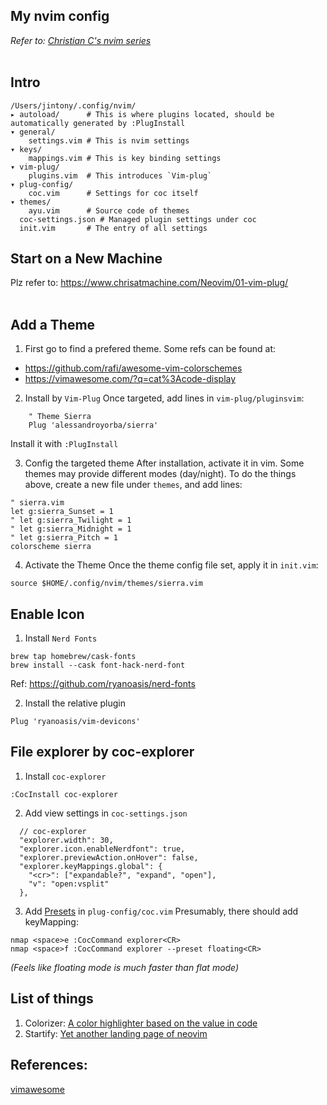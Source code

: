 ## My nvim config

*Refer to: [Christian C's nvim series](https://www.chrisatmachine.com/neovim)*<br /><br />

## Intro
```
/Users/jintony/.config/nvim/
▸ autoload/      # This is where plugins located, should be automatically generated by :PlugInstall
▾ general/
    settings.vim # This is nvim settings
▾ keys/
    mappings.vim # This is key binding settings
▾ vim-plug/
    plugins.vim  # This introduces `Vim-plug`
▾ plug-config/
    coc.vim      # Settings for coc itself
▾ themes/
    ayu.vim      # Source code of themes
  coc-settings.json # Managed plugin settings under coc
  init.vim       # The entry of all settings
```

## Start on a New Machine
Plz refer to: https://www.chrisatmachine.com/Neovim/01-vim-plug/
<br />
<br />


## Add a Theme
1. First go to find a prefered theme. Some refs can be found at:
- https://github.com/rafi/awesome-vim-colorschemes
- https://vimawesome.com/?q=cat%3Acode-display

2. Install by `Vim-Plug`
Once targeted, add lines in `vim-plug/pluginsvim`:
```vim
    " Theme Sierra
    Plug 'alessandroyorba/sierra'
```
Install it with `:PlugInstall`

3. Config the targeted theme
After installation, activate it in vim.
Some themes may provide different modes (day/night).
To do the things above, create a new file under `themes`, and add lines:
```vim
" sierra.vim
let g:sierra_Sunset = 1
" let g:sierra_Twilight = 1
" let g:sierra_Midnight = 1
" let g:sierra_Pitch = 1
colorscheme sierra
```

4. Activate the Theme
Once the theme config file set, apply it in `init.vim`:
```vim
source $HOME/.config/nvim/themes/sierra.vim
```

## Enable Icon
1. Install `Nerd Fonts`
```
brew tap homebrew/cask-fonts
brew install --cask font-hack-nerd-font
```

Ref: https://github.com/ryanoasis/nerd-fonts

2. Install the relative plugin
```
Plug 'ryanoasis/vim-devicons'
```

## File explorer by coc-explorer
1. Install `coc-explorer`
```
:CocInstall coc-explorer
```
2. Add view settings in `coc-settings.json`
```
  // coc-explorer
  "explorer.width": 30,
  "explorer.icon.enableNerdfont": true,
  "explorer.previewAction.onHover": false,
  "explorer.keyMappings.global": {
    "<cr>": ["expandable?", "expand", "open"],
    "v": "open:vsplit"
  },

```
3. Add [Presets](https://github.com/weirongxu/coc-explorer#presets) in `plug-config/coc.vim`
Presumably, there should add keyMapping:
```
nmap <space>e :CocCommand explorer<CR>
nmap <space>f :CocCommand explorer --preset floating<CR>
```
*(Feels like floating mode is much faster than flat mode)*
<br />

## List of things
1. Colorizer: [A color highlighter based on the value in code](https://www.youtube.com/watch?v=Rg5ccrQ7jbc&list=PLhoH5vyxr6QqPtKMp03pcJd_Vg8FZ0rtg&index=13&ab_channel=chris%40machine)
2. Startify: [Yet another landing page of neovim](https://www.youtube.com/watch?v=9IcXJvoPHCY&list=PLhoH5vyxr6QqPtKMp03pcJd_Vg8FZ0rtg&index=14&ab_channel=chris%40machine)

## References:
[vimawesome](https://vimawesome.com/)
